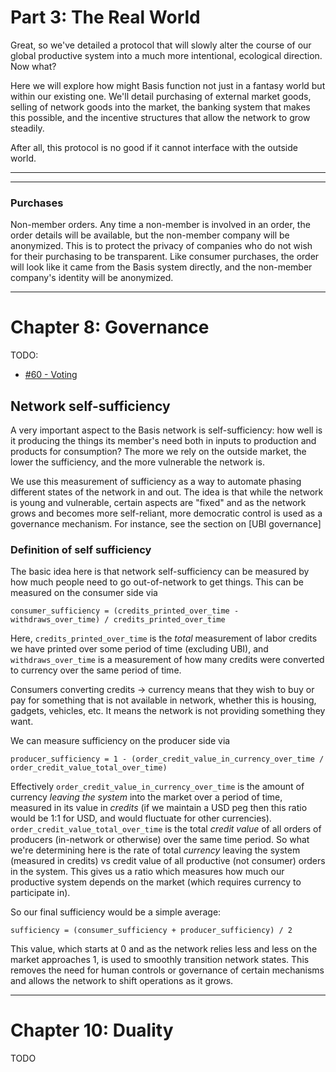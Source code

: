 # Part 3: The Real World

Great, so we've detailed a protocol that will slowly alter the course of our global productive system into a much more intentional, ecological direction. Now what?

Here we will explore how might Basis function not just in a fantasy world but within our existing one. We'll detail purchasing of external market goods, selling of network goods into the market, the banking system that makes this possible, and the incentive structures that allow the network to grow steadily.

After all, this protocol is no good if it cannot interface with the outside world.



---------


---------

### Purchases

Non-member orders. Any time a non-member is involved in an order, the order details will be available, but the non-member company will be anonymized. This is to protect the privacy of companies who do not wish for their purchasing to be transparent. Like consumer purchases, the order will look like it came from the Basis system directly, and the non-member company's identity will be anonymized.


---------

# Chapter 8: Governance

TODO:

- [#60 - Voting](https://github.com/basisproject/tracker/issues/60)

## Network self-sufficiency

A very important aspect to the Basis network is self-sufficiency: how well is it producing the things its member's need both in inputs to production and products for consumption? The more we rely on the outside market, the lower the sufficiency, and the more vulnerable the network is.

We use this measurement of sufficiency as a way to automate phasing different states of the network in and out. The idea is that while the network is young and vulnerable, certain aspects are "fixed" and as the network grows and becomes more self-reliant, more democratic control is used as a governance mechanism. For instance, see the section on [UBI governance]

### Definition of self sufficiency

The basic idea here is that network self-sufficiency can be measured by how much people need to go out-of-network to get things. This can be measured on the consumer side via

```
consumer_sufficiency = (credits_printed_over_time - withdraws_over_time) / credits_printed_over_time
```

Here, `credits_printed_over_time` is the *total* measurement of labor credits we have printed over some period of time (excluding UBI), and `withdraws_over_time` is a measurement of how many credits were converted to currency over the same period of time.

Consumers converting credits -> currency means that they wish to buy or pay for something that is not available in network, whether this is housing, gadgets, vehicles, etc. It means the network is not providing something they want.

We can measure sufficiency on the producer side via

```
producer_sufficiency = 1 - (order_credit_value_in_currency_over_time / order_credit_value_total_over_time)
```

Effectively `order_credit_value_in_currency_over_time` is the amount of currency *leaving the system* into the market over a period of time, measured in its value in *credits* (if we maintain a USD peg then this ratio would be 1:1 for USD, and would fluctuate for other currencies). `order_credit_value_total_over_time` is the total *credit value* of all orders of producers (in-network or otherwise) over the same time period. So what we're determining here is the rate of total *currency* leaving the system (measured in credits) vs credit value of all productive (not consumer) orders in the system. This gives us a ratio which measures how much our productive system depends on the market (which requires currency to participate in).

So our final sufficiency would be a simple average:

```
sufficiency = (consumer_sufficiency + producer_sufficiency) / 2
```

This value, which starts at 0 and as the network relies less and less on the market approaches 1, is used to smoothly transition network states. This removes the need for human controls or governance of certain mechanisms and allows the network to shift operations as it grows.

---

# Chapter 10: Duality

TODO



